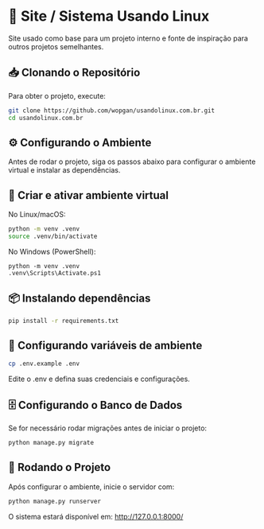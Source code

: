 # 🐧 Site / Sistema Usando Linux  

Site usado como base para um projeto interno e fonte de inspiração para outros projetos semelhantes.

## 📥 Clonando o Repositório  

Para obter o projeto, execute:  

```sh
git clone https://github.com/wopgan/usandolinux.com.br.git
cd usandolinux.com.br
```

## ⚙️ Configurando o Ambiente

Antes de rodar o projeto, siga os passos abaixo para configurar o ambiente virtual e instalar as dependências.

## 🔹 Criar e ativar ambiente virtual
No Linux/macOS:

```sh
python -m venv .venv
source .venv/bin/activate
```
No Windows (PowerShell):
```pwsh
python -m venv .venv
.venv\Scripts\Activate.ps1
```

## 📦 Instalando dependências
```sh
pip install -r requirements.txt
```

## 🔧 Configurando variáveis de ambiente
```sh
cp .env.example .env
```
Edite o .env e defina suas credenciais e configurações.

## 🗄️ Configurando o Banco de Dados
Se for necessário rodar migrações antes de iniciar o projeto:

```sh
python manage.py migrate
```

## 🚀 Rodando o Projeto
Após configurar o ambiente, inicie o servidor com:

```sh
python manage.py runserver
```

O sistema estará disponível em: http://127.0.0.1:8000/
